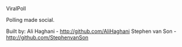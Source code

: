 ViralPoll

Polling made social.

Built by:
Ali Haghani - http://github.com/AliHaghani
Stephen van Son - http://github.com/StephenvanSon
